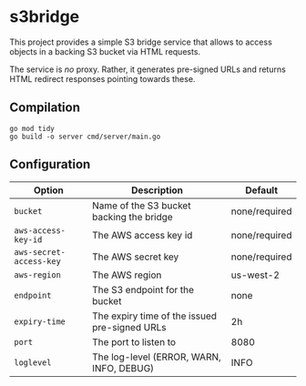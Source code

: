 # s3bridge

This project provides a simple S3 bridge service that allows to access objects in a backing S3 bucket via HTML requests.

The service is *no* proxy. Rather, it generates pre-signed URLs and returns HTML redirect responses pointing towards these.

## Compilation

```linux
go mod tidy
go build -o server cmd/server/main.go
```

## Configuration

| Option                  | Description                                   | Default       |
| ----------------------- | --------------------------------------------- | ------------- |
| `bucket`                | Name of the S3 bucket backing the bridge      | none/required |
| `aws-access-key-id`     | The AWS access key id                         | none/required |
| `aws-secret-access-key` | The AWS secret key                            | none/required |
| `aws-region`            | The AWS region                                | us-west-2     |
| `endpoint`              | The S3 endpoint for the bucket                | none          |
| `expiry-time`           | The expiry time of the issued pre-signed URLs | 2h            |
| `port`                  | The port to listen to                         | 8080          |
| `loglevel`              | The log-level (ERROR, WARN, INFO, DEBUG)      | INFO          |
